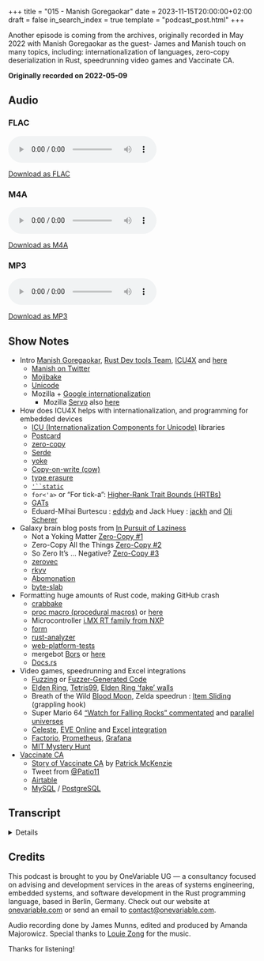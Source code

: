 +++
title = "015 - Manish Goregaokar"
date = 2023-11-15T20:00:00+02:00
draft = false
in_search_index = true
template = "podcast_post.html"
+++

Another episode is coming from the archives, originally recorded in May 2022 with Manish Goregaokar as the guest- James and Manish touch on many topics, including: internationalization of languages, zero-copy deserialization in Rust, speedrunning video games and Vaccinate CA.

**Originally recorded on 2022-05-09**

<!-- more -->

## Audio

### FLAC

<audio
    controls
    src="https://delivery.jamescdn.com/2023-11-manish-goregaokar.flac">
        Your browser does not support embedding FLAC.
</audio>

[Download as FLAC](https://delivery.jamescdn.com/2023-11-manish-goregaokar.flac)

### M4A

<audio
    controls
    src="https://delivery.jamescdn.com/2023-11-manish-goregaokar.m4a">
        Your browser does not support embedding M4A.
</audio>

[Download as M4A](https://delivery.jamescdn.com/2023-11-manish-goregaokar.m4a)

### MP3

<audio
    controls
    src="https://delivery.jamescdn.com/2023-11-manish-goregaokar.mp3">
        Your browser does not support embedding MP3.
</audio>

[Download as MP3](https://delivery.jamescdn.com/2023-11-manish-goregaokar.mp3)

## Show Notes


- Intro [Manish Goregaokar](https://github.com/Manishearth), [Rust Dev tools Team](https://www.rust-lang.org/governance/teams/dev-tools), [ICU4X](https://github.com/unicode-org/icu4x) and [here](http://blog.unicode.org/2022/09/announcing-icu4x-10.html)
    - [Manish on Twitter](https://twitter.com/ManishEarth)
    - [Mojibake](https://en.wikipedia.org/wiki/Mojibake)
    - [Unicode](https://home.unicode.org/)
    - Mozilla + [Google internationalization](https://developers.google.com/international)
        - Mozilla [Servo](https://servo.org/) also [here](https://en.wikipedia.org/wiki/Servo_(software))
- How does ICU4X helps with internationalization, and programming for embedded devices 
    - [ICU (Internationalization Components for Unicode)](https://icu.unicode.org/) libraries
    - [Postcard](https://github.com/jamesmunns/postcard)
    - [zero-copy](https://en.wikipedia.org/wiki/Zero-copy)
    - [Serde](https://serde.rs/)
    - [yoke](https://crates.io/crates/yoke)
    - [Copy-on-write (cow)](https://en.wikipedia.org/wiki/Copy-on-write)
    - [type erasure](https://en.wikipedia.org/wiki/Type_erasure)
    - [`'``static`](https://doc.rust-lang.org/rust-by-example/scope/lifetime/static_lifetime.html)
    - `for<'a>` or “For tick-a”: [Higher-Rank Trait Bounds (HRTBs)](https://doc.rust-lang.org/nomicon/hrtb.html)
    - [GATs](https://rust-lang.github.io/generic-associated-types-initiative/index.html)
    - Eduard-Mihai Burtescu : [eddyb](https://github.com/eddyb) and Jack Huey : [jackh](https://github.com/jackh726/) and [Oli Scherer](https://github.com/oli-obk)
- Galaxy brain blog posts from [In Pursuit of Laziness](https://manishearth.github.io/)
    - Not a Yoking Matter [Zero-Copy #1](https://manishearth.github.io/blog/2022/08/03/zero-copy-1-not-a-yoking-matter/) 
    - Zero-Copy All the Things [Zero-Copy #2](https://manishearth.github.io/blog/2022/08/03/zero-copy-2-zero-copy-all-the-things/)
    - So Zero It’s … Negative? [Zero-Copy #3](https://manishearth.github.io/blog/2022/08/03/zero-copy-3-so-zero-its-dot-dot-dot-negative/)
    - [zerovec](https://crates.io/crates/zerovec)
    - [rkyv](https://crates.io/crates/rkyv)
    - [Abomonation](https://docs.rs/abomonation/latest/abomonation/)
    - [byte-slab](https://crates.io/crates/byte-slab)
- Formatting huge amounts of Rust code, making GitHub crash
    - [crabbake](https://crates.io/crates/crabbake/0.4.0)
    - [proc macro (procedural macros)](https://doc.rust-lang.org/beta/reference/procedural-macros.html) or [here](https://doc.rust-lang.org/proc_macro/)
    - Microcontroller [i.MX RT family from NXP](https://www.nxp.com/products/processors-and-microcontrollers/arm-microcontrollers/i-mx-rt-crossover-mcus:IMX-RT-SERIES)
    - [form](https://crates.io/crates/form)
    - [rust-analyzer](https://rust-analyzer.github.io/)
    - [web-platform-tests](https://web-platform-tests.org/)
    - mergebot [Bors](https://bors.tech/) or [here](https://github.com/bors-ng/bors-ng)
    - [Docs.rs](https://docs.rs/)
- Video games, speedrunning and Excel integrations 
    - [Fuzzing](https://en.wikipedia.org/wiki/Fuzzing) or [Fuzzer-Generated Code](https://github.com/dwrensha/fuzz-rustc/#bugs-found)
    - [Elden Ring](https://en.bandainamcoent.eu/elden-ring/elden-ring), [Tetris99](https://tetris.com/topic/tetris-99), [Elden Ring ‘fake’ walls](https://www.gamesradar.com/oh-no-elden-ring-has-fake-walls-you-need-to-hit-up-to-50-times/)
    - Breath of the Wild [Blood Moon](https://www.ign.com/wikis/the-legend-of-zelda-breath-of-the-wild/Blood_Moon), Zelda speedrun : [Item Sliding](https://www.zeldaspeedruns.com/twwhd/tech/item-sliding) (grappling hook)
    - Super Mario 64 [“Watch for Falling Rocks” commentated](https://www.youtube.com/watch?v=kpk2tdsPh0A) and [parallel universes](https://pannenkoek2012.fandom.com/wiki/Parallel_Universe)
    - [Celeste](https://en.wikipedia.org/wiki/Celeste_(video_game)), [EVE Online](https://www.eveonline.com/) and [Excel integration](https://www.eveonline.com/eve-academy/excel-add-in)
    - [Factorio](https://www.factorio.com/), [Prometheus](https://prometheus.io/), [Grafana](https://grafana.com/)
    - [MIT Mystery Hunt](https://puzzles.mit.edu/)
- [Vaccinate CA](https://en.wikipedia.org/wiki/VaccinateCA) 
    - [Story of Vaccinate CA](https://worksinprogress.co/issue/the-story-of-vaccinateca) by [Patrick McKenzie](https://twitter.com/patio11)
    - Tweet from [@Patio11](https://twitter.com/patio11/status/1349577791537250310)
    - [Airtable](https://www.airtable.com/)
    - [MySQL](https://www.mysql.com/) / [PostgreSQL](https://www.postgresql.org/)
 
## Transcript

<details>

   *James Munns*
 
 Well do you want to give yourself a quick introduction?

*Manish Goregaokar*

Yeah, so hi, I'm Manish. I've been doing Rust stuff for ages now: I'm part of the Dev tools team, used to be on the core team. These days most of my Rust work is on ICU4X, which is a unicode project for making an internationalization library in Rust that's modular and fast and, well, in Rust. 

*James Munns*

So, I've known you mostly through the Rust project, like I feel like I've interacted with you online a couple times, then I know with the Rust all hands, we've chatted a couple times, probably played Mario Kart once or twice. 

*Manish Goregaokar*

Yeah, probably.

*James Munns*

But yeah, I know following you on Twitter is always an experience because I know you're on the Unicode bodies and things like that. Which means you have… you are the abyss gazer for things like mojibake and things like that like… whenever when someone's like, “Why isn't this encoding right? Why did this ridiculous edge case happen?” Or even just for spoken human languages, people start talking about like, a weird mashup of puns or roots of words— I feel like you're always at the root of that conversation, or get roped into that conversation fairly quickly.

*Manish Goregaokar*

Pretty much, yeah I'm the abyss gazer for multiple abysses I guess? I've always been interested in human languages and that got me into Unicode, that got me into many other things, and I guess it's a similar kind of interest that got me into programming languages as well. I spent a lot of time doing Unicode stuff, I have a lot of interests in human languages in general, though most of that doesn't overlap with my primary work in Unicode.

*James Munns*

So I know you were at Mozilla for a number of years… Was you working on Unicode a result of working at Mozilla, or did those things happen completely independently or…?

*Manish Goregaokar*

Ah, kind of both? So as someone interested in languages and especially writing systems, at some point I got roped into the Unicode script ad hoc where they work on encoding new writing systems or new characters in existing writing systems. So basically, the part of Unicode that's not emoji and not other weird stuff, it's for the actual text, and that was just an interesting thing for me to attend every now and then and help out in and enjoyed that. That's kind of how we got into Unicode, but my primary stuff right now is on ICU4X, which was started as a collaboration between Mozilla and Google. And when it started, I was at Mozilla. I was not working on internationalization at Mozilla, I was working on Servo, but the person who was working on this knew me well, and also I helped him with a lot of Rust stuff and also he knew that I had a decent amount of internationalization background. So I got kind of roped in when this started, and it was just like this little side project I had of helping out ICU4X, and then later when Servo shut down, the folks at Google were kind of like, “Hey you want to work on ICU4X full time?” and I was like, “Yeah, sure!” This is something that I cared about enough that I actually spent extra time on at my previous job. So, I don't mind working on this. So yeah. So it's kind of both.

*James Munns*

So, I know internationalization covers a really broad set of concepts and and things that are needed… What aspects of internationalization does ICU4X specifically aim to help with, or what kind of problems does it solve?

*Manish Goregaokar*

I kind of want to say all of it. 

*James Munns*

Okay.

*Manish Goregaokar*

But that's also kind of broad depending on what you mean by internationalization. Basically, ICU4X doesn't do translations or anything. It doesn't do things like providing you a framework to translate things. What it does do is kind of all of the hard algorithmics or data-driven bits of internationalization. So, how do people format dates? Oh well, it turns out that even in the US you have 50 ways of formatting dates, whether you want to use numbers or words or short words or whatever and now you need to do that for everyone. How do different languages have plurals? How do people format numbers? Because some people use periods and commas and vice versa, and then some people put the commas in different places. So it's a lot of stuff like that, segmenting words, whatever… There's already a library, really 2 libraries called ICU —which is Internationalization Components for Unicode — and they've been around for at least a decade, probably 2. They're kind of old: they're in C and Java and they're maintained by Unicode as well. They're kind of what everyone uses to do all of this, and they're fine. The main problem is that they're not modular and they don't give you much control over the data. So you're kind of stuck pulling in this giant dependency, and it takes up a lot of space and you can't do a lot of dynamic stuff that people would want to with data loading and with other stuff. Also the end result of this is many platforms have like multiple copies of it in the end, just because you can't really slice it up nicely. Android has at least 2 and I think it's more than two. I mean Chrome has its own, Android has at least 1 and 1 more. There's there's a bunch. Everyone has this problem: Firefox has this problem, Android has this problem. Because it's so large you can't even like think about targeting an embedded platform, because this giant Java or C++ library is just not going to fit. ICU4X was kind of: with the goal of we want a library that's modular so you only pull in what you need. If you only need to format dates, you're not going to pull in the formatting for currencies or plurals or whatever. And much more control over the data loading, so you don't have to bake in the data from the beginning. It doesn't have to mean like, “Oh, well because we can only have our app be 50 MB, we're only going to support these 5 languages because we can't support more without bloating up data,” and we want to give you control over data loading so you can kind of load it off the network or whatever, or kind of design your own way of loading data, cache it, whatever tradeoffs you have about data, we can support it because we kind of let you handle that part. That just makes it applicable to so many more things and so much more flexible so that's kind of the goal. And also it's in Rust: so modern programming language, safe but still fast. It's fast but still has a small footprint and yeah, so that's kind of like our goal.

*James Munns*

I've spent most of my career on tiny embedded devices, and for a lot of them, they either tend to be headless so they're mostly sending raw data and things like that. So, user presenting messages are not— I haven't worked on a lot of systems with a user interface, I should say. So, this has been rare in my career but I've definitely worked with some folks who have either worked in the video game industry, or web and front-end industry where internationalization and localization was a huge pipeline project where: from the tools that you use for doing the translations to keeping track of those translations in the application and things like that I know there's this huge amount of- I don't want to say unseen effort, but it's something that when a lot of people are thinking about software and development, that's not the part that they're thinking about unless they've worked on a team that's worked like that and and to go back to what you said about size the few projects that I have worked on that have had an LCD or something like that— we've typically had to recompile the entire firmware for all the different languages because, like you said, there's only so much room for non-volatile storage on those devices. So I definitely remember having macros in there and you'd have to build with different, you know, environment variables or compiler flags in there, and rerun 16 build jobs and then update the firmware specifically for devices that are going to that region… which might make sense for a device that never gets updates, but definitely as things become more connected and expect to have updates and either gain functionality or details change and things like that, that becomes less and less optional even for the really tiny stuff.

*Manish Goregaokar*

Yeah… tiny stuff… most embedded devices probably have fewer internationalization needs than like Twitter or Firefox because, you know, there's- there's only so much UI you can have. But even just thinking about, like, for example, a smartwatch— or this isn't actually a smartwatch, this is a GPS watch, which is even a better example because this- I don't think this chip on this is, like, a proper chip with a full OS and everything, this is probably an embedded device. It does a lot, but also it's got to have a battery life of like at least a week or so when I'm not in exercise mode, and it's got to show stuff. And this one isn't internationalized, but if it were to be internationalized, you'd want to fit all of that on this tiny chip. Most of the actual, like, smartwatches, like the actually smart-smart watches, where you can install apps and stuff, those run Android or IOS or something and they have a full-fledged ARM chip… but again, for battery life reasons, you're not going to have that ARM chip running most of the time, you're going to have it running, like, only when I'm pressing stuff on it and otherwise you've got this like tiny little embedded device- embedded chip that's usually just kind of chilling there and showing numbers on the screen.

*James Munns*

Yeah, the race to sleep is pretty much everything in battery powered devices is: how little can I do and how quickly can I go back to sleeping and *look*  like I'm doing something, but really using micro amps of power because there's no other way I'm going to make it through the week.

*Manish Goregaokar*

Yeah, but they still have plenty UI and nothing I've ever used of this kind is internationalized but there's still enough to internationalize, not enough as Twitter or Firefox like I said, but still quite a bit.

*James Munns*

Yeah, definitely, so this is something that not necessarily is what's holding, you know, I have this template my welcome message and I don't have the 25 different languages there, but this is something that's a toolkit almost for making that, where you have the details of the numbers or, like you said, even just calendar dates of making it not look strange to people who aren't in the region where the developers are basically — because I think we've seen that on, you know, US developed devices, or devices that are from a more international audience and you look at it and you go, “I know what it means…” but just every time I look at it looks weird, like… I know living in Germany, just looking at currency and things like that and seeing the period and the comma switched for numbers and will throw you off the first couple times you see it because you go, “Wait — is that — why does that… $1,000, and why are there 3 decimal places on that? Oh no, it's a million Euros, okay we're talking about something completely different here, or €100,000 instead…” So, I know that you're using Postcard as one of your formats there. I know that you and I have had some particularly interesting battles with zero-copy things. So: for folks who aren't super familiar with zero-copy, the idea is that sometimes these messages you receive, either from storage or off a network or something like that, make up a pretty huge amount of the data that you receive. I mean, if you think about JSON, which is probably a bad example which we'll come around to later, but… I mean that's a bunch of keys that are strings usually and a bunch of values that are either strings or objects that are then consisting of strings most of the way down, and that tends to be a pretty big amount of the data that comes in, and if you are streaming hundreds of megabytes of this data per second — if you have a cloud service or something like that — if you had to sit down and copy every one of those into a Rust string or something like that… It's not a lot, like `clone` is not that expensive an operation, but anything done millions or billions of times adds up, and zero-copy is sort of an interesting way of saying — well, don't duplicate it, just hold on to the original packet and whenever you have a string slice or whatever the equivalent is in your language, you just say — go look at the original payload, and it's there. And in the past, this has always been done for efficiency reasons but in a lot of other languages, it tends to be kind of a huge threat vector to say nonetheless, because if you accidentally keep pointing back to that message buffer and then get rid of the original message, but you're still holding on to some reference of that — you're in trouble. And this ends up being either, like, a use-after-free or buffer corruption kind of thing. And Rust has been particularly interesting, because lifetimes are more or less exactly what that's for — is the ability to safely say, “Do I still have that packet? Is that packet still good, and is it still around and can I reasonably borrow from it?” I know when I was making my the first iteration of my little computer, my little OS, I was like — I want to copy none of the times, I want a DMA memory directly into a buffer, and then I want to borrow that and process the entire packet stack and then send it out with only 1 copy basically from the input DMA buffer to the output DMA buffer. So I could get end to end routing… and I drove myself crazy, because you can do that and Rust will not let you make a mistake, but everything will work and then you go — oh let me just move this message over- Oh nope - Doesn't- you're not holding onto that buffer for long enough anymore, or you have to copy it and then you have this one path where you have to copy things and it ends up being really painful… and Serde does let you do zero-copy things out of the box, but I think both you and I have run into cases where we've wanted a little bit more than what comes available out of the box, or we're trying to do something a little bit more clever? And I know you've ended up writing a library called yoke which is for exactly that kind of problem.

*Manish Goregaokar*

Yeah— in the world of zero-copy, I've actually at this point designed 3 libraries um, that do various things in this space and they're all kind of- there are limitations of the space that I want to get around. They're not necessarily all crates that solve a problem that can't be solved another way. But they all- like for for our specific set of constraints, they work well. To touch on yoke a bit: the name ‘yoke’ comes from the fact that in zero-copy deserialization, mostly when people talk about strings and bite slices, they'll use the cow type because as you mentioned earlier: you can't zero-copy deserialized formats like JSON because they have escapes. So a string in JSON might not actually be the same exact representation as it is in memory because it'll have some backslashes in some places that you don't want. So if you're deserializing that, you can't always take a reference you might need to create an own type. In the zero-copy world, it's basically good practice to always use copy and write types everywhere so that your type can be deserialized from self-describing and from binary formats. The idea of yoke is basically that it does… It does what I call lifetime erasure, which is kind of a throwback to type erasure from din and the idea is— It can turn a compile time lifetime into a runtime one. When you mentioned earlier that when you're doing zero-copy deserialization in many languages, it's just a massive threat vector. In Rust it no longer is, but it is a massive lifetime headache because suddenly the data you deserialize from- the compiler will keep track of it for you, but you still need to handle it and like keep it around and you've got to do that all at compile time and you can't always do that. Sometimes you want some kind of caching strategy. Lifetimes don't understand caching, lifetimes just want to be statically known to always work. The idea of yoke is basically: you can construct some borrowed data out of a data source which I call a cart. And you can kind of yoke that data to that cart, and you get this yoke type which contains both the data and the backing source. And it doesn't have any lifetimes that are externally necessary. It's got a `'``static` lifetime that you can see but basically this means that from the point from the point of view of the outside. This is just a normal type. You can kind of bop around and move and you can hold onto it for as long as you want you can destroy it immediately. And it's got a runtime kind of lifetime and it's a fully owned type basically. The way you access the data is this .git method, which gives you the internal object with a much shorter lifetime. So it's still safe. So it's kind of gate keeping your type at runtime without incurring any runtime checks, .git is just a free kind of pointer. It's- it's giving you the lifetimes at runtime and so you can put something like an RC as the cart. And now you suddenly have dynamic lifetimes. You have the benefits that RC gets you when it comes to data management, but you still have zero-copy deserialization so you don't ever have to do those allocations when deserialising, you just use yoke and things are fixed. I will caveat that it uses the `for<`a>` syntax a whole bunch, which is basically- it is trying to use higher kind of types before higher kind of types are ready.

*James Munns*

Is it something that will be better with GATs when GATs come down or is this like really all the way in the higher kind of type?

*Manish Goregaokar*

Yes, it- it will be better with GATs when GATs are down. But also, mostly any compiler bugs we hit are compiler bugs that are probably also present with GATs. So it's not like a huge difference, we're just using the stable thing for now, and when GATs are like fully baked, we will do a breaking change and release a better version. It uses, like, stable GATs and there are plenty of bugs and shoutout to eddyb and jackh who have fixed a lot of them. I keep showing up with like, “Oh hey, here's an ICE,” and then my example code says like ‘yokable’ in 20 places because um… I have joked that we should just like check yoke into tree as, ah, as a test case. Yeah, we- we- we hit a bunch of ICEs.

*James Munns*

What was the threat I saw you make against Oli?… ”The- the longer something isn't const, the more transmutes I will make.”

*Manish Goregaokar*

Oh, so that is not galaxy brain zero-copy crate 1, or galaxy brain zero-copy crate 2. It's galaxy brain zero-copy crate 3. 

*James Munns*

Okay… oh, so there's something that's superseded yoke now. Is- is that galaxy brain crate 2, or 3? Okay.

*Manish Goregaokar*

No- no, no… 

*James Munns*

Okay

*Manish Goregaokar*

No, these are all things that kind of work together… and a bit of background on all of these, like every last crate here, I was kind of like— let's just eat the performance cost or the like memory cost and like see what happens. But then like, firstly folks had measured it, or already kind of had experience from ICU, what the costs would be, and also folks were kind of like, let's get the last bit of performance out of this. So in every case, I was like okay— so there's the simple solution that most Rustacians would do, and it's got a cost, and I've got this idea… I really don't think we should do it, because it's kind of weird and a bunch of work and everyone's like, “Yeah, you should just do it!” And so I have spent a lot of my time just doing these things. I've- I've been doing feature work as well. But a lot of my time has been spent building like, weird Rust crates— which I enjoy! Like that is actually very fun for me. It's a lot of unsafe code. 

*James Munns*

When someone pays you to shave a yak... You shave a yak, I guess.

*Manish Goregaokar*

Yeah, when someone pays you to shave a yak, you do shave a yak. Exactly. You can even like yoke it to a cart, like a pack yak. So- so, the second to crate is this thing called zero-vec which essentially… serde only lets you do zero-copy with byte buffers and string buffers- and strings. So- so byte slices and strings because everything else has constraints. For zero-copy deserilization, you need to guarantee that the in-memory representation is the same everywhere, and you can only do that for those 2 types- the only 2 unsized types that you can do that for are those 2 types. And for types that are sized, you just copy them typically. You're not going to actually try to do a zero-copy deserialization, because those just get copied on the stack. You only want to do zero-copy zero to deserialization when you've got something that's like a string that's a hundred characters long, or a byte slice that's one hundred bytes long. And that's all fine, but we want to do more. We want to actually have zero-copies completely— or well, we want to have zero buffer copies. Which means we need zero-copy collections. And that's kind of what zerovec gives you. Zerovec basically gives you versions of vec and map that can hold most types. You might need to auto-derive a trait on them but they can hold like all the integer types they can hold an enum or a struct that contains the integer types. They can hold like a slice of strings, so you can do- you can do things like vec of vec of string, or vec of vec of vec of vec of whatever in zero-copy. And also they are internally copy-on-write, because in the zero-copy world like I said you almost always want copy-on-write, so they just do that for you… and yeah, they internally kind of work by defining a wire format for everything and storing everything in memory that way and doing that conversion at runtime instead. So there's a bit of a runtime cost on reads and a larger runtime cost on writes, but the idea is at least in our case, we're never going to be writing to this data in user code. We produce data and then the users get it, so it doesn't matter if producing data is a bit slow. So yeah, that's the second one and it basically just gives you this entire world of types that you can use to do  zero-copy. And we've been using that, and it's been working pretty well. There's also a map type in there and the map type kind of. It's basically a binary search map. 

*James Munns*

It is it like a linear map. Yeah, okay, binary search. Okay.

*Manish Goregaokar*

Yeah, nothing fancy. And worth mentioning that there's already a crate that does a lot of this called rkyv, which was talked about a while ago and it's got pretty popular and- and it's quite good. Ah, we didn't want to use rkyv because it kind of mandates everything about the format. We wanted to use Serde with its pluggable formats, so… and rkyv kind of needs you to be in that universe, but rkyv is also very very good and… everything that zerovec does, rkyv does better. 

*James Munns*

Nice. Yeah I mostly I'm not really met the rkyv folks, but I ran into them because when they were building rkyv, they actually went out and built one of the most comprehensive benchmark suites for different serialization formats where they they have a lot of the Serde formats. So my format Postcard got pulled in there, and rkyv was in there and then there were some non-Serde ones, like more Protobuf-style ones as well… And it was interesting to see that, and they even included like Abomonation which is one of my favorite crates which is just basically like— well, you `memcpy` to a buffer, and hope you never send it to another computer that has a different representation… but it was written by ah, a guy who was working on high performance computing and things like that where they knew that every node in their cluster was using that exact same CPU. So for them, why pay portability costs when you know that portability is not a thing and they gave it the name ‘Abomonation’ intentionally spelled wrong. So I mean you know sort of the danger that you're getting into but it was interesting going back and forth on that and and seeing the different tradeoffs, because Serde has been tremendously popular in that it covers like, 95% of the serialization and deserialization use-case landscape, and because of that it's gotten huge. And you want to stay in that ecosystem because everything works with that, almost any crate that you have that has data types will just have some sort of Serde pluggable format, or like you said — the model is implemented, which means you can plug it into Postcard or JSON or TOML or whatever you'd like… But there are a couple of these edge cases where there's just… either the format- it was impossible to do that when the format was first stabilized, so these kind of things are not possible without breaking backwards compatibility. Or they're just outside of the design, but like the primary design space of these things like that where yeah, zero cost to serialization is one of those things that I've run into, where I've had a lot of these copy-on-write problems. But I'll go one further and usually I am working on a `no_std` system which means that I don't have easy access to do that copy when a write is necessary because there's no allocator, which means you really don't have much to work with so… My first version of that was doing totally deserialized but you just couldn't touch anything and you had to be really careful about what you touched. The second one I ended up making my own sort of like user space, reference counting allocator, where you just would have slabs so you would just say okay I know all of my messages are going to be less than 512 bytes on the wire. So I have a little mini allocator that can hand out 512 byte pages and didn't matter if you got a 10 byte message or a 499 byte message. You always got the big buffer. But: it was reference counted so you knew as long as someone was holding onto some piece of that slab, that memory would stay intact, which was exactly what I ended up needing. But even doing that, it was difficult, because I've forgotten… but I know you and I had a lot of conversations because you were working on yoke around the same time I was working on byte-slab and I was trying to figure out how to make serde do the thing that I wanted, and there just really wasn't… like there's a really deep set of APIs that you have accessible as either a format implementer, or as a data model implementer, someone who's serializing the data types. But I realized what I really needed, needed to be on both sides of that, and in Rust's traits, there's not really a great way to enforce that you have someone on both sides of that. So what I my hack ended up being: you deserialized to borrowed types, and then I would come in afterwards, look at all the references, look at the pointers and then try and reassociate them with the original buffer, which means I'm scanning through all the references and I think I called it ah… ‘rerooting’ or something like that where it's just like, “Is this a reference? Is this a reference to the slab that we have? Okay, cool!” where I'm literally just doing pointer math to see if it's in between the memory range of that buffer, and made me very nervous… Although Genkra eventually did calm my fears on whether doing that pointer math because: in my mind doing math on pointers is always undefined behavior, like if you're comparing pointers from different allocations, it's always undefined behavior. And I was worried if you're comparing a pointer of a reference, that's not from that buffer; with one that *is* from that buffer, then you have problems but she pointed out… I think the most succinct thing was… there's some limitation there where it's basically like— yes, I think that's theoretically allowed to be undefined behavior, but… literally no compiler defines that as undefined behavior, because it would break literally everything, and there's basically a switch that no one turns on LVM for specifically that optimization and it breaks everything. So I was a little worried about it, but it ended up being okay… But I know you and I have sort of felt around the edges of what is possible with serde, where on some hands, it's ridiculously powerful but then there's always that one 5% of things that you want to do where it's just like there's just no way to express that unfortunately.

*Manish Goregaokar*

Yeah, and like zerovec is kind of an attempt to like add another percent to that, or subtract another percent from the 5 %… but yeah exactly, it does a lot, but it also it has limitations and we have been trying to work around a bunch of those… Overall, doing pretty well. It's a great crate and it does almost everything we need and the things we don't, it's good enough that we've been able to design these crates that extend it. Also, yoke is not even working around a serde limitation. It's working around a problem that any zero-copy deserialization crate in Rust will have unless it decides to manage the data for you, which I think some might. Yoke is something that you can use with Archive as well, or with anything else. Oh, and the third one is the most galaxy brain yet because it is… It's the one where we go, “What if you never had to do *any* deserialization, what if it was 0 deserialization deserialization like forget zero-copy It's like negative copy There's no deserialization cost.” The background of this was in some cases you actually do have trusted data. And we- again we want to support data loading patterns and whatever, sometimes your data is baked into your binary, you already trust it and what you could do is like include bytes and then deserialize. But you're paying that cost at some point, and if you're a browser like Firefox: Firefox is- as mentioned before, Mozilla is working on ICU4X quite heavily… So if you're a browser like Firefox, you care about process cold start times very very much, especially now that browsers are many processes, so you don't want to pay that cost at the beginning… and you also really just don't want to pay that cost as much as possible. So, even if it's zero-copy, zero-copy deserialization is pretty fast. But it's still- especially if you're doing a lot of data at once, it's still somewhat slow, so the idea… the last crate was kind of like— what if we could solve this problem? What if we could- we could support a way to kind of bake data into the binary without paying serialization costs? And the answer in that space is `const` and the- the easy doesn't-actually-work answer is: what if all our serialization framework was `const`. It doesn't actually work, because Rust doesn't have support for all the things that need to be done such that something as complicated as serde can be maybe `const`. It does have designs for all of this though. So I think yeah, 

*James Munns*

Oh really?

*Manish Goregaokar*

The Rust `const` infrastructure will actually kind of live in a space that's kind of perpendicular to traits, so that a trait doesn't have to be inherently `const` you can kind of parameterize yourself on a trait, that you say that this is the `const` version of this trait. So you kind of have traits- normal traits, and then you can- for any normal trait, you can say, “this trait but make it `const`". And that's a different bound. So I think it will be theoretically possible with the designs people have, but that's like a couple years away, so we can't rely on that. So instead, the thing we're doing— and this is where some galaxy brain stuff happens, and this is also where I threaten Oli with writing more `mem::transmute`s— instead, what we're doing is we're still using `const` to create one static, but we are serializing to Rust code. So there's this crate called crabbake. 

*James Munns*

Go on…

*Manish Goregaokar*

This one is not actually published yet, or- well it's on it's on crates.io as a placeholder and it- the first version of it should be published this week or so, but it's still much more experimental. We're still kind of playing around with it but folks can try it out. Crabbake gives you a custom derive that… basically it gives you a custom derive that gives you a function on the type that generates a token stream that can `const` construct a value of that type. 

*James Munns*

Ohhh, ok…

*Manish Goregaokar*

So now you can use that in a proc macro or build script, or- or just in a tool before- run before everything, and generate an absolutely massive Rust file for all of your data. 

*James Munns*

So you serialize a proc macro basically and then the proc macro executes the serialized proc macro to create the values?

*Manish Goregaokar*

Yeah, you serialize- well, you serialize to Rust code. It’s just normal Rust code and then whenever you want- well, it can be weird because it's trying to be `const`. So yeah, you serialize to Rust code, so basically the bakeable or crabbake trait gives you a .bake function on any value and that'll output a token stream. Which in this case it's just normal Rust code, it's just a constructor that calls constructs all the children and whatever, you just stick that in your Rust file. 

*James Munns*

So- so, it actually serializes 2 as token stream you said? 

*Manish Goregaokar*

This 2 as token stream. Yeah.

*James Munns*

Wow.

*Manish Goregaokar*

ICU4X is a ton of data that we kind of test with we have like a whole bunch of locales and a whole bunch of different things. There's a pull request open right now which is making everything work with this. It's like… multiple megabytes of Rust code like like 10s or something of megabytes of Rust code I think. I believe it actually takes a while for Rust format to format. 

*James Munns*

Wow, I don't think I've ever seen Rust format hiccup before.

*Manish Goregaokar*

Yeah I- I forgot the numbers…

*James Munns*

Yeah, the biggest crate that I've seen is, in embedded we tend to do code generation for register definitions and things like that. So you know, when you've got these registers that configure your serial port or your memory interface or whatever, we'll generate a bunch of code for that, that gives you sort of safe APIs for that. But these microcontrollers have a big range of how complex they are, and for some of the really like… really really high-end microcontroller— so getting out of the realm of what a microcontroller actually is anymore, I'm thinking of ones that are like the i.MX RT family from NXP which is a 1 GHz microcontroller with a ridiculous amount of RAM. I think it generated a million lines of Rust source, which probably isn't 10 MB even, and I think we we already had to break that up using a tool called form because the codegen all happens to one file, so you get this librs that is just 1 single line of 10 million lines worth of code— or a 1 million lines worth of code— then you run it through Rust format, which chunks that into many, you know, a million lines of pretty formatted code, and then you run it through a tool called ‘form’ which takes modules and breaks them out into files automatically. And then you run Rust format on that again, but the problem is whenever you do a clean build on that it takes like, 6 minutes or something like that just for that one crate to power through that million lines because it's a single codegen unit, which means parallelism means nothing to it and yeah, it's it's sort of the, “Oops, we have found the logical end of our tool’s usefulness,” where like, okay, O(n^2) is fine up to some point but then at some point it just becomes not okay anymore.

*Manish Goregaokar*

So yeah, the GitHub diff stat says 350,000 lines, and apparently it crashes rust-analyzer. So now we need to tell Rust we're figuring- well, I think we've already figured out how to tell rust-analyzer just- just don't look there. I'm also kind of advocating that we don't check in all of it because if we check it in for one locale- that's kind of in a- and we can generate all of it during testing. But yeah, it's a lot. Actually this just reminded me of a somewhat unrelated anecdote of when I was working on Servo… There's a test suite that all browsers share called web-platform-tests and it's kind of maintained collaboratively by all browsers. Browsers also have their own tests but this is kind of like most of the web compat tests go here and it's massive, and we used to submodule it. But basically all browsers moved over to checking it into tree and having like a sync tool that tends to work better for stuff like this, and the commit where we did that… It didn't just break GitHub on Servo— it took down a GitHub, like, node or cluster or whatever they've got. We know this because, well, our mergebot Bors stopped working because it could no longer tell if things were mergeable because the GitHub API was just not telling you if things were mergeable across the the big merge we'd done. And then we kind of emailed GitHub to be like, “Oh hey, this happened, and also we made this merge. So maybe that's why…” And then they're like, “Yeah, there was the whole thing that happened,” on like— I don't know exactly what the term was but apparently it took something down. Not too much, but it was like, not just our repo.

*James Munns*

Yeah, I think the worst we've had with that in like embedded Rust is occasionally we’ll codegen a normal microcontroller will be like 100,000 lines of code, but sometimes some of the way that these organizations work is they'll have all of the chip families in 1 repository, just because there's like common tooling and things like that. So when you update the tooling, it will regenerate all of these, and then we'll publish all of them and you'll get something, like you know, 150 of these crates checked in at the same time that take about 4 minutes on a clean build each, and they're also relatively large. And I think this was before there was like a dedicated paid docs team, or like a dedicated docs.rs team when it was much more of a volunteer project. And you just go— we'll send someone an email like, “We need to publish these, like how can we make this not… like we're doing this as volunteer work, and we realize you're doing this as volunteer work, and we don't want to cause problems, but we also want all 150 of our crates on crates.io like… what- what can we do here-” I think now there's a much better system for priority leveling and things like that, where there's a couple ecosystems that tend to do that a lot. It's not just the embedded folks anymore, but usually it tends to be generated code projects that are doing… like I'm thinking of like Google or Amazon's API definition generators or things like that, that generate JSON or Protobuf or gRPC or whatever for all those interfaces and they tend to be huge and you'll see just like 200 crates in the queue for a day or two…

*Manish Goregaokar*

Yeah, they all get deprioritized I believe which is kind of how it's handled. Docs.rs has like a list of known ecosystems like that and it will deprioritize them. It still wants to build them, but it will like try to you know, not let other crates suffer a sort of. I don't know exactly how the prioritization works, but yeah, it does something like that. Which I think people in those ecosystems are kind of fine with because you know, they just want their stuff to work and it's fine if it takes some time. 

*James Munns*

Yeah, we would also get into problems where because it's like 1 crate… We kept blowing the memory limits of the Docs.rs builder and stuff like that too. So then you just have these like backed up failed jobs and things like that and… yeah it- it was bad… but I think… Yeah, I think we ended up submitting some of those as like stress test examples for the compiler project as well, because when you're generating that much code, it's pretty pathological to what a normal Rust project looks like, but there's also not a great way of breaking… we've- we've tried breaking it up a couple times but it ends up- you end up with circular dependencies that are really hard to programmatically generate if that makes sense.

*Manish Goregaokar*

Yeah. Generated code is always kind of, like well… the worst. I mean also— and you've almost certainly have— but if you've looked at fuzz code… It is… it is written by aliens. It's like the same thing, a lot of compiler bugs are just, you know, hit by code written by aliens I guess…

*James Munns*

Oh oh, you're talking about like… the generated like minified cases that get generated by fuzzer… okay.

*Manish Goregaokar*

Yes! Yes, when a Fuzzer… It's always wild stuff. It's like— Why? Why? Who- who would do this, why? Why is this? 

*James Munns*

Who wrote `break` 117 times in a row inside of an `if` statement and you're like, “Well, you're right, I didn't think to test that, but that sure does crash the compiler…” 

*Manish Goregaokar*

Yeah, and the answer to who would write that is Elden Ring players. 

*James Munns*

Yeah, okay. I admit I am totally out of the loop. I've been playing like Tetris99 for the last 3 years and I am a… I am a terrible gamer.

*Manish Goregaokar*

Oh I'm also out of the loop. One thing that was- it caused even a little bit of a controversy- was apparently they had this wall that you had to punch like 100 times and there was no feedback that like punching was doing anything; you know in in a normal game, if you kind of attack a wall, just do nothing, and if it's a special wall, you'll hear a little sound. And there was no feedback: you just had to like stand in one spot and punch a wall a hundred times, and then it opened a secret door… Which later I think it transpired that actually that was a mistake? It wasn't intentional, but because Elden Ring is so well known for being a hard game, everyone was kind of like, “Yeah. Yeah, that's- that's what this game's like. This- this is normal.”

*James Munns*

It's like old video games would have that in their, like when they would ship the games and then they would write the manuals after they ship the games and they're like, “Look out for this- this person will come in. Ah it'll end your game!” but it was really like, a buffer overflow or something like that. Like they would just write it in like it was some intended behavior but it wasn't. I've seen people on Twitter talk about like as soon as speed runners realize that they're basically doing reverse engineering, but like hard mode, because you have no tools or anything like that… sometimes now you have tool-assisted speed running and stuff like that, but like figuring out things… I can't remember which one of the Zelda games it was, but one of the Zelda games, if you exhaust the heap, you get like this red moon condition, and it kills everything on the map and then respawns things. It basically is like- it's like a forced culling heap.

*Manish Goregaokar*

Oh that's a different one… Oh oh oh oh! That's oh, you're talking about Breath of the Wild. Yes.

*James Munns*

I think it's Breath of the Wild, yeah. It's funny because they programmed it in the game so it doesn't look weird, but people have looked at it and gone — Oh okay, you just exhausted the heap or fragmented the heap so bad that it needed to basically give up despawn all the entities and then respawn the ones that needed to be there in like a clean, nicely compact format or something like that. It is funny to see all of those speed runs are basically executing arbitrary code or figuring out how to get the allocator into like a really niche terrible fragmented state just so you can force some behavior.

*Manish Goregaokar*

So yeah, there's- there's an old Zelda speed run where someone just like- apparently when you throw a grappling hook something of it gets leaked and so they were just like leaking grappling hooks into the heap until this barrier would not load. And like, it was this barrier that would take a lot of time to go around so you kind of- you first fill up the heap until the barrier refuses to load and then you can just go straight to the boss fight which was nice.

*James Munns*

Nice. Yeah I’ve seen a bunch of those where it's- when you watch the speed run and the first like 8 minutes is: they're doing one thing, like they're doing backflips or shooting a grappling hook or picking up and throwing bombs and picking up and throwing bombs, and it's- it's all that just to like get the stack pretuned or to get the heap pretuned to have certain values and it's like aaand rob sled- like, and you just do ridiculous things from there.

*Manish Goregaokar*

I yeah, yeah, this isn't arbitrary code execution. But like if we're talking about speed running I would be remiss if I didn't mention the quadruple parallel universes one, if you've— Oh, have you not seen quadruple parallel universes? 

*James Munns*

That rings a bell. But ah, I have no idea what game that is for, yeah.

*Manish Goregaokar*

So. It's for the Super Mario 64 “Watch for Rolling Rocks” level. And there is this one Youtuber who… This is not a speed run in the like speed sense. It's a speed run in the ‘we're playing the game with some arbitrary constraints because you know, why not’ and the constraint that they're trying to do is minimize A-presses. You know, the- the very useful button in the game. Let's- let's just not use that as much as possible. And what the game is about, is about beating that level in half an A-press. It explains what it means by half an A-press, but the general idea is sometimes in some cases, you can go through a lot of the game with just A held down. So if you've already pressed A for a different reason and you don't let go, then you can do a bunch of stuff but it's one of the most galaxy brain speed run videos I've watched, and it's- it's commentated and they kind of explain what's going on in a very matter-of-fact way. It doesn't sound like they're describing something galaxy brain but like, every 5 minutes, it just gets worse. They start out with like simple stuff and then it just gets worse and worse and worse, and eventually they get to what is known as quadruple parallel universes. That's the like end state so you can kind of see how much it's going to take to get there. It's a very good video and it has- I feel like it has kind of captured minds much wider than the speed running community. Someone made this animation of like Mario versus… some other Nintendo character where they fight, and then the fight heavily references this video. Quadruple parallel universes is just this amazing video and it's like- it's like 20 minutes, it's not that long. 

*James Munns*

I'll have to go look at it… Especially if you've caught it after it's been known for a while, people have gone back, and a lot of times when they figure out the trigger case or the reproduction case they'll go in through an emulator and like step through all of the states and figure out exactly why it does that. Or like trying to figure out other ways that you can reproduce it even faster, or like you said like— maybe throwing the bomb triggers it in a hundred throws but the hook shot does it in 20. So that now everyone switched over to the hookshot meta, and starting to use that but… I have to go look at that one like… I've seen some really crazy Skyrim ones and like, Super Mario 64 has got to be the one that I see the most. I think that's also one of those games where… they shipped it in… I can't remember exactly what it was, but it was something like: they shipped it with some optimizations on but nearly all of the optimizations in the game turned off, because they just… like, they were working up to the last minute to ship it and I'm sure they were running to some like compiler limitation or undefined behavior that they were tripping over or something like that, and like… I want to say something like the engine is at like 01 or 02 but all of the entity logic for all of the the characters and stuff like that are at like no optimizations, because like— someone's told the story afterwards, they're like, “It was just hitting some compiler bug and we couldn't hunt the compiler bug down, so haha no optimizations! And turns out it's still fit on the system.” But I'm sure there's like a ton of the exploits that take advantage of that, either just because like it's less optimized so it's easier to get it to fill up the stack or the heap or something like that, or just something else terrible, or more predictable to exploit because it's not optimized in some really weird way.

*Manish Goregaokar*

Yeah. Speed running is not something I pay that much attention to, but whenever I do, I always have a good time.

*James Munns*

Yeah, it's a look at something that's like peripheral to your industry, but not exactly what you do and it doesn't cause you a headache because you're not working in the game industry. So it's not like immediately nausea-inducing.

*Manish Goregaokar*

Yeah, though there are like also some really good relationships with speed runners in the game industry like Celeste was- I think it was designed by someone who is a speed runner? But it was designed with speed running in mind as well, and like there- there are a whole- whole bunch of little things that are in the game that kind of help you notice that. Recently someone… someone made a version of Celeste with- it was the wildest thing I saw and someone was speed running this on Twitch- and Celeste is a very hard game and someone made a version of Celeste where instead you're playing Mario and you have Mario's move set mostly so you are playing a game that is very hard with not even the right move set? And there's the whole bunch of like- it's not just that, there's like a lot of things are changed to make it actually playable. And I was watching a speed run of that and I was just kind of like— people are amazing.

*James Munns*

I love when you get the crossover of games and developers, especially games like that, that either have like a really specific workflow or something like that… like, EVE the online, like, space faring game—

*Manish Goregaokar*

I know what you're talking about. I know what you're about to get to. Go for it.

*James Munns*

Introduced yeah, an integration with Excel, so like because people were already like tracking the meta of- because like the whole thing is like shipping and getting arbitrage of like ‘buy it here for this cost and sell it over there.’ They're like, “We just built an integration!” And I know you were playing… what is it called, the… Factorio with a bunch of Rust folks and someone's like, “Okay, how do we get like, Prometheus logging into our instance so that we could use, like all these- like logging and tracing and visibility tools, so we can watch the amount of science we are doing per second, or the number of trains we have going or…” And watching those come together where people are like, “Ha Ha! I have the tool! I have observability tools for this, like I know how to automate this!” and that becomes like a weird meta-game.

*Manish Goregaokar*

I'm pretty sure that was Eliza, and I'm also pretty sure that's like, the second or third Factorio game I've played with Eliza over the years, where at some point Grafana or Prometheus gets brought up. And I'll point out: there is a mod for Factorio that lets you do this. This is already possible! I've never used it. Ive never played a game with it, but it has been fun to talk about. Yeah, definitely, that overlap is also always fun. The e-online thing made me chuckle a lot. 

*James Munns*

Yeah I'm sure they did it mostly for a laugh but like, I saw a huge amount of press just on that, where it's like, “Eve <3 Excel” kind of thing.

*Manish Goregaokar*

Yeah, I mean I suspect it's like actually really useful. Yeah, Google Sheets can do, it can do network requests, so you actually can do a lot of weird stuff in Google Sheets if you really want to…

*James Munns*

It's got this- like instead of like the visual basic environment you'd have on your desktop- I know my wife does a bunch of data analysis and things like that and there's a couple of like… Google Sheets Javascript platform because they basically have like a little sandbox Javascript environment you can use for- you would use like, not just a VLOOKUP but the more like, advanced scripting type stuff, if you wanted to pull in currency definitions. I'm sure you can go… deep with it, if you really want to.

*Manish Goregaokar*

So, this year for the first time I participated in an MIT Mystery Hunt team. And for those who are unfamiliar, it's kind of like this treasure hunt that usually occurs on MIT grounds every year, this year it was remote but it occurs on Martin Luther King weekend. Basically you solve a bunch of puzzles, and the answers to the puzzles feed into more puzzles and it's just like you know… puzzles. I was- I was participating in a chill team, I'd- a friend introduced me to it, and she was like, “You, you're gonna enjoy this.” Initially, I was doing a bunch of like language related stuff, because there were some things that I knew that like many of the people on the team didn't, so I was like focusing on those. But a thing that I noticed was firstly: my team did everything in Sheets. Like, everything. And the sheets were magic. You could add rows to a sheet and it would… every- every time we unlocked a new puzzle, you could add a row to a sheet, and it would add like a Slack channel and create all of the new sheets that you need, because everything was done in Sheets. And also: that was not unique to my team, and I know this not just because people told me, but because the puzzle website had a, like for every puzzle, there was a ‘Copy to Google Sheets’ button or ‘Copy to Excel’ button that would kind of copy it in a format that could be pasted into Sheets without any problems. So like, if there's a bunch of stuff on it, it might be a puzzle that actually- even if it's a puzzle that really doesn't need sheets, it still had one, but… It was just, you know, everything happened there and it was- especially since people were solving puzzles remotely, that actually worked out really well, and I had a good time. Folks had like some serious Google Sheets chops. It was, like… there were times, especially since I was in Pacific, there were times when it was late at night and I was one of the few people playing, and I got to like use- or only person who is free who was able to do the thing, so like I was also able to do a bunch of complicated Google Sheet stuff. But like some things people designed were just amazing. I always love when people do weird stuff in Excel. And Sheets. 

*James Munns*

Yeah… I feel like the downside to that is usually at least as a software developer is those things scale up to some point, and then the maintainability drops off a cliff because you are like- it makes it very easy to do certain things but not maintain them, but for something where it's like a three day weekend where you're like— I need observability now and I need something that's basically automatable and usable as a frontend to my entire team, it's got to be probably one of the most flexible things for that without building your own crazy toolkit for it out of the, you know, from scratch.

*Manish Goregaokar*

That gives me flashbacks to Vaccinate CA. Vaccinate CA was a speed run startup.

*James Munns*

Yeah, I remember following that along and seeing especially like, what's his name Patrick— Patio 11— talking a lot about that and… do you want to give like a brief history of what that was and how you got involved? Because I saw you were involved with it, but I never really heard the story behind it.

*Manish Goregaokar*

Yeah, so Vaccinate CA was basically the idea that finding vaccines is hard. This was in February 2021. You've got to call up like 10 places to find out if any of them— forget if they have stock or not— if they are even doing vaccines. At the time in California, mostly… mostly people above 65 were eligible, so it was also like, this is quite a bit of a burden… and we also knew that this is going to just get worse as more people get eligible. I think the government did have plans, but they were not moving along. So basically- and it started with a tweet from Patrick McKenzie which was kind of like— a thing that tech people could do without that much effort is just build a, like… and not just tech people, like volunteers… could do without that much effort is just call up all the places that might do vaccines, find out who are doing vaccines and publish this list. Yeah, so I got involved because ironically, they were doing some um… Excel / Google sheet stuff and some scraping and someone was like, “Hey, Manish, you know a bunch about that: do you want to get involved?” and I was like, “Yeah, sure!” So I got involved in that. We started out- and this is where like the speed run startup comes in, because we… I mean it was a speed run startup whose only goal was throwing away all the money. Which is, you know, we're not trying to make money, we got donations at best and then we spent it on stuff. It was a speed run because we kind of went through, like, the stages I think startups kind of go through with a bunch of their product and stuff, but in ridiculous time spans. And we start out with like an Excel sheet of just a bunch of places folks had kind of copied from various websites and phone numbers, and I did like some Google Maps API calls to populate them with phone numbers and everything else and folks were calling there and just like ticking something in the sheet… and at some point people who had used Airtable or worked on Airtable got involved and they were like, “You know what… This is not going to scale. Let's go to Airtable.” so we went to Airtable. And we set up kind of a bunch of tables and that was great because it was very easy to kind of filter stuff and redirect stuff in Airtable. We also had this little script. In Airtable, you can write JS to make like a little UI, and we had this little script someone had written that would kind of just give you a random number and a place, and you call it and you just had like a phone tree to kind of click through, and that meant the programmers and like the people- the organizers kind of direct calls and stuff like that very quickly. This got very useful when we realized on like day 6 or something that most people don't have vaccines but safeways do have vaccines because turns out - you know who's good at getting cold stuff around? 

*James Munns*

Grocers?

*Manish Goregaokar*

Grocers. And if the grocer happens to have a pharmacy, they're also- yeah, they also have vaccines, so then we kind of focused everyone onto Safeways. At this point we still kind of just had this Airtable embed on the website, so people would open the website and kind of- you could filter it there but it was still very hacky and then Valerie Lansey designed a little map that would show you and you could just zoom in and kind of click on the area. So basically, we grew from like, a small group of people to quite a lot of people, a lot of people calling, new volunteers every day. In like a week or so, maybe two weeks, we had coverage of all of the healthcare places in California that we thought would have vaccines. And we were like able to get information from them at a scale of like, a couple days on recalling and people were already using it quite a bit… And we kept doing this, and at one point we actually- we grew past the Airtable data limit. Like— bear in mind, we had people who worked at Airtable. We had enough money to pay the problems away. We hit fundamental limits in- there's like a 50 thousand row limit in Airtable-

*James Munns*

Mhm, I know Excel has something similar.

*Manish Goregaokar*

Airtable made it 100 thousand for us, I think their actual limit is something else. But they were like— this is a fundamental limit, so we ended up having to rearchitect again to use like SQL. But this this took a while, and at this point there were actually like full-time employees. When I got involved, it was fully volunteer, and I did a whole bunch of the technical scaffolding at the time. So another thing I speed ran then was, I speed ran Burnout over ah- over a long weekend. It was actually- I think it was good that I did that, because it was an interesting experience, and I handled it well because there was the Martin Luther King long weekend. I was already pretty involved, and I was doing a lot of stuff: I was like doing a lot of the technical infrastructure, but also doing kind of a lot of the managing of who we call in all of our ontologies, because every county did things differently. A large problem we had was just the ontology of things: how to categorize this information in a uniform way, how to get all the information that's necessary, and how to surface it to the user and so that was a lot of work that we were doing. So I was just constantly involved and because I was behind a load of technical stuff, I was like necessary for a bunch of stuff. On Saturday and Sunday basically… and most of Friday… on Saturday I go to the hills and do habitat restoration, so I did do that. But aside from eating and sleeping, like Vaccinate CA was all I did. And I enjoyed it. And then like late Sunday I was kind of like— this is not sustainable, I cannot keep doing this. And so I started writing docs, which I'd already been doing but I was like— more docs. And on Monday I kind of made sure more people are involved, handed off a bunch of things and stayed pretty involved, but was no longer like—

*James Munns*

Load bearing.

*Manish Goregaokar*

— load bearing on a lot of things that needed a constant effort. There are more people involved and… Also we kept growing. 

*James Munns*

Yeah, startups are interesting in that like from what I've seen, the- the ones that do the best tend to design for the next order of magnitude or 2 and no further and no nearer or anything like that where like. You know that if you're starting with the Excel you're like— okay, this is going to get me to N-thousand rows or X-number of simultaneous users, and it'll be fine. I don't need to overengineer it until that, and then you go to Airtable because you're like— okay, well I can do my next 2 orders of magnitude of growth here. And then at some point you're like, you know, SQL is unavoidable at this point like— why not drop it into MySQL or or Postgres or whatever managed service. You were using or something like that and… It's interesting to hear that go so quickly, because I've- I've seen startups die because the market takes off faster than they can respond, and I've also seen startups die because they respond faster than the market takes *them* up, you know what I mean, like… they're designing multiple orders of magnitude forward when that's not their problem right now. But it's interesting to see like… you don't get that a lot in startups where your market is so excited and like people are like, “Yeah, cool, I get what you're doing. Yeah, let's do it. Let's help,” like… Where- where getting vaccines in hands of people… and another a huge part of that startup process is like learning the on-the-ground information where, especially if you have a startup that is not made up of people from that industry or things like that— there's just certain lessons you only learn by being involved, and I saw a bunch of reports from that, of just learning that— oh, you can *ask* the pharmacists at this place because they have other friends that are pharmacists and will tell you what all the other nine pharmacies are in that region, and like you said like: no one thought to check a Safeway, but someone's like, “Have you tried call in Safeway yet?” and I'm sure that was the point where you're just like, “Oh, this has changed…” like—

*Manish Goregaokar*

Oh, we- we already had Safeways on our list. But what we didn't realize was- I mean we were just calling everyone on our list, and then we were like calling Kaiser hospitals where we'd have like a 1 hour wait because everyone was calling them. Half the big places were places everyone was calling, and we were like— let's get that information put on the website so that, you know, instead of people having to call… Yeah, we knew Safeways were there. We just weren't focusing on them, where we're just calling everyone and then we were like— Wait, the big hospitals don't have their stuff together yet, but Safeway does. And soon after CVS did and like… We could see the trends, we we had a very good bird's eye view of distribution. Yeah, so we knew about Safeway, we just didn't- it never occurred to us to be like— oh, of course. Safeway is who we should focus on.

*James Munns*

Yeah, and I'm sure that changed like you said changed every week. Because you were trying to capitalize in the folks who didn't have their stuff together last week, but did have their stuff together this week, but the market- or like the people who were looking for vaccines hadn't caught up with that. So it was like trying to quench- or basically maximize the amount of effectiveness you could have of your callers for what the availability was.

*Manish Goregaokar*

Also to give an idea just of the like speed of the thing: Vaccinate CA lasted like five months. Not a long time, and it went through like 3 or 4 stages of startup land in that process. The Excel thing was like a day, and the Excel-to-Airtable took like three days, and then Airtable was around for like a month or 2 or maybe 3.. and then after that for the rest it was… yeah. And we were adding a lot more stuff in that time, there was like more than- that kind of went through that ratcheted scaling thing just very quickly. Yeah.

*James Munns*

That's very, very cool. Yeah, and I know just like a couple months ago I saw Patrick posted like, “Hey, we've actually closed down the Vaccinate CA company because I guess there was a company that got spun up to to handle those donations and things like that and—” 

*Manish Goregaokar*

For donations. Yeah.

*James Munns*

— it was like you know… You don't always get to be really successful *and* close the startup up, but like literally there was nowhere else for this to go and I'm happy where it ended up where it's just such a antithesis of how a lot of startup stories go and it was fun to watch from the outside and to hear people talk about like everything that was learned and the stuff that you might- like make sense in retrospect, but until you're there, like you wouldn't have thought to ask that or something like that. 

*Manish Goregaokar*

Yeah, I learned a lot in that, and when it closed down, it was a very fun moment. It was a very interesting moment for me, not fun, but it was interesting because it was like I was extremely happy that everything… We had gotten to the point where we didn't need to exist anymore. It was also kind of sad that like, oh, all these people I've been working with I'm not going to get to work with them that much but it was… It was an interesting moment, like kind of bittersweet. 

*James Munns*

Yeah, it's it's weird to categorically say ‘it's a success *and* it's done and gone’ like it's not something that lives on just outside of you. It's just something that that was a successful effort, and like you said: you were so successful, it no longer needed to exist, or you know the rest of the world caught up with the speed at which you were working.

*Manish Goregaokar*

Yeah I think I saw- I think it was a Tumblr post, but someone recently was talking about how in our society we tend to mark view success as permanence and it doesn't have to be like… You ran a restaurant for like 10 years: that's success even if it closed or whatever. Success doesn't have to be permanent. If- if you did a thing and you enjoyed it, that’s success. If it did good, that’s success. Yeah, that's kind of how I think I see Vaccinate CA. It was never intended to last more than like—

*James Munns*

It’s filling a need that you knew was ephemeral, but like you wanted it to be *as* ephemeral as possible, like you didn't want the mismatch of supply and demand to be large forever. The goal was always to bring that- or constrain that as much as you could so…

*Manish Goregaokar*

Yeah, exactly. Yeah… I think it succeeded pretty well in that. 

*James Munns*

Very cool. Well, thanks so much for chatting with me today. 

*Manish Goregaokar*

Yeah, it was great talking to you! 

*James Munns*

Where can people find you on Twitter and things like that?

*Manish Goregaokar*

Well, I'm- I'm ManishEarth like, everywhere on the internet. So yeah, you can find me on mostly Twitter or GitHub I guess, yeah.

*James Munns*

Very cool. Well thanks so much for chatting. 

*Manish Goregaokar*

You're welcome! 

*James Munns*

Alright, bye. 

*Manish Goregaokar*

Bye!

</details>

## Credits

This podcast is brought to you by OneVariable UG — a consultancy focused on advising and development services in the areas of systems engineering, embedded systems, and software development in the Rust programming language, based in Berlin, Germany. Check out our website at [onevariable.com](https://onevariable.com/) or send an email to [contact@onevariable.com](mailto:contact@onevariable.com).

Audio recording done by James Munns, edited and produced by Amanda Majorowicz. Special thanks to [Louie Zong](https://louiezong.bandcamp.com/) for the music.

Thanks for listening!

